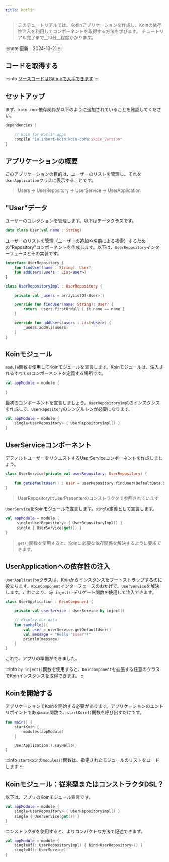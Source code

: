 ```yaml
---
title: Kotlin
---
```

> このチュートリアルでは、Kotlinアプリケーションを作成し、Koinの依存性注入を利用してコンポーネントを取得する方法を学びます。
> チュートリアル完了まで__10分__程度かかります。

:::note
更新 - 2024-10-21
:::

## コードを取得する

:::info
[ソースコードはGithubで入手できます](https://github.com/InsertKoinIO/koin-getting-started/tree/main/kotlin)
:::

## セットアップ

まず、`koin-core`依存関係が以下のように追加されていることを確認してください。

```groovy
dependencies {
    
    // Koin for Kotlin apps
    compile "io.insert-koin:koin-core:$koin_version"
}
```

## アプリケーションの概要

このアプリケーションの目的は、ユーザーのリストを管理し、それを`UserApplication`クラスに表示することです。

> Users -> UserRepository -> UserService -> UserApplication

## "User"データ

ユーザーのコレクションを管理します。以下はデータクラスです。

```kotlin
data class User(val name : String)
```

ユーザーのリストを管理（ユーザーの追加や名前による検索）するための"Repository"コンポーネントを作成します。以下は、`UserRepository`インターフェースとその実装です。

```kotlin
interface UserRepository {
    fun findUser(name : String): User?
    fun addUsers(users : List<User>)
}

class UserRepositoryImpl : UserRepository {

    private val _users = arrayListOf<User>()

    override fun findUser(name: String): User? {
        return _users.firstOrNull { it.name == name }
    }

    override fun addUsers(users : List<User>) {
        _users.addAll(users)
    }
}
```

## Koinモジュール

`module`関数を使用してKoinモジュールを宣言します。Koinモジュールは、注入されるすべてのコンポーネントを定義する場所です。

```kotlin
val appModule = module {
    
}
```

最初のコンポーネントを宣言しましょう。`UserRepositoryImpl`のインスタンスを作成して、`UserRepository`のシングルトンが必要になります。

```kotlin
val appModule = module {
    single<UserRepository> { UserRepositoryImpl() }
}
```

## UserServiceコンポーネント

デフォルトユーザーをリクエストするUserServiceコンポーネントを作成しましょう。

```kotlin
class UserService(private val userRepository: UserRepository) {

    fun getDefaultUser() : User = userRepository.findUser(DefaultData.DEFAULT_USER.name) ?: error("Can't find default user")
}
```

> UserRepositoryはUserPresenterのコンストラクタで参照されています

`UserService`をKoinモジュールで宣言します。`single`定義として宣言します。

```kotlin
val appModule = module {
     single<UserRepository> { UserRepositoryImpl() }
     single { UserService(get()) }
}
```

> `get()`関数を使用すると、Koinに必要な依存関係を解決するように要求できます。

## UserApplicationへの依存性の注入

`UserApplication`クラスは、Koinからインスタンスをブートストラップするのに役立ちます。`KoinComponent`インターフェースのおかげで、`UserService`を解決します。これにより、`by inject()`デリゲート関数を使用して注入できます。

```kotlin
class UserApplication : KoinComponent {

    private val userService : UserService by inject()

    // display our data
    fun sayHello(){
        val user = userService.getDefaultUser()
        val message = "Hello '$user'!"
        println(message)
    }
}
```

これで、アプリの準備ができました。

:::info
`by inject()`関数を使用すると、`KoinComponent`を拡張する任意のクラスでKoinインスタンスを取得できます。
:::

## Koinを開始する

アプリケーションでKoinを開始する必要があります。アプリケーションのエントリポイントである`main`関数で、`startKoin()`関数を呼び出すだけです。

```kotlin
fun main() {
    startKoin {
        modules(appModule)
    }

    UserApplication().sayHello()
}
```

:::info
`startKoin`の`modules()`関数は、指定されたモジュールのリストをロードします
:::

## Koinモジュール：従来型またはコンストラクタDSL？

以下は、アプリのKoinモジュール宣言です。

```kotlin
val appModule = module {
    single<UserRepository> { UserRepositoryImpl() }
    single { UserService(get()) }
}
```

コンストラクタを使用すると、よりコンパクトな方法で記述できます。

```kotlin
val appModule = module {
    singleOf(::UserRepositoryImpl) { bind<UserRepository>() }
    singleOf(::UserService)
}
```
